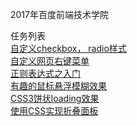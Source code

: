 2017年百度前端技术学院  

任务列表  
[自定义checkbox， radio样式](http://cybbin.com/baidu-ife-2017-Cyb/task1.html)  
[自定义网页右键菜单](http://cybbin.com/baidu-ife-2017-Cyb/task2.html)  
[正则表达式之入门](http://cybbin.com/baidu-ife-2017-Cyb/task3.html)  
[有趣的鼠标悬浮模糊效果](http://cybbin.com/baidu-ife-2017-Cyb/task4.html)  
[CSS3饼状loading效果](http://cybbin.com/baidu-ife-2017-Cyb/task5.html)  
[使用CSS实现折叠面板](http://cybbin.com/baidu-ife-2017-Cyb/task6.html)  
